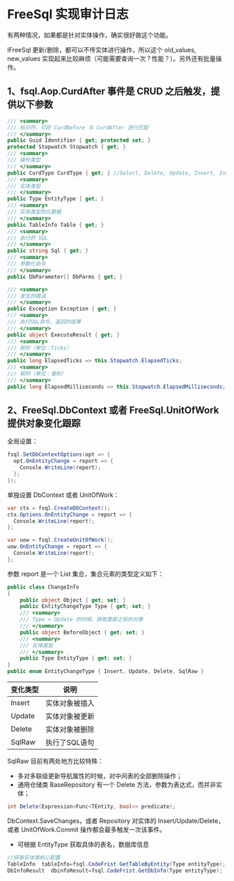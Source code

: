 # FreeSql 实现审计日志

有两种情况，如果都是针对实体操作，确实很好做这个功能。

IFreeSql 更新/删除，都可以不传实体进行操作，所以这个 old_values, new_values 实现起来比较麻烦（可能需要查询一次？性能？）。另外还有批量操作。

## 1、fsql.Aop.CurdAfter 事件是 CRUD 之后触发，提供以下参数

```csharp
/// <summary>
/// 标识符，可将 CurdBefore 与 CurdAfter 进行匹配
/// </summary>
public Guid Identifier { get; protected set; }
protected Stopwatch Stopwatch { get; }
/// <summary>
/// 操作类型
/// </summary>
public CurdType CurdType { get; } //Select, Delete, Update, Insert, InsertOrUpdate
/// <summary>
/// 实体类型
/// </summary>
public Type EntityType { get; }
/// <summary>
/// 实体类型的元数据
/// </summary>
public TableInfo Table { get; }
/// <summary>
/// 执行的 SQL
/// </summary>
public string Sql { get; }
/// <summary>
/// 参数化命令
/// </summary>
public DbParameter[] DbParms { get; }

/// <summary>
/// 发生的错误
/// </summary>
public Exception Exception { get; }
/// <summary>
/// 执行SQL命令，返回的结果
/// </summary>
public object ExecuteResult { get; }
/// <summary>
/// 耗时（单位：Ticks）
/// </summary>
public long ElapsedTicks => this.Stopwatch.ElapsedTicks;
/// <summary>
/// 耗时（单位：毫秒）
/// </summary>
public long ElapsedMilliseconds => this.Stopwatch.ElapsedMilliseconds;
```

## 2、FreeSql.DbContext 或者 FreeSql.UnitOfWork 提供对象变化跟踪

全局设置：

```csharp
fsql.SetDbContextOptions(opt => {
  opt.OnEntityChange = report => {
    Console.WriteLine(report);
  };
});
```

单独设置 DbContext 或者 UnitOfWork：

```csharp
var ctx = fsql.CreateDbContext();
ctx.Options.OnEntityChange = report => {
  Console.WriteLine(report);
};

var uow = fsql.CreateUnitOfWork();
uow.OnEntityChange = report => {
  Console.WriteLine(report);
};
```

参数 report 是一个 List 集合，集合元素的类型定义如下：

```csharp
public class ChangeInfo
{
    public object Object { get; set; }
    public EntityChangeType Type { get; set; }
    /// <summary>
    /// Type = Update 的时候，获取更新之前的对象
    /// </summary>
    public object BeforeObject { get; set; }
    /// <summary>
    /// 实体类型
    /// </summary>
    public Type EntityType { get; set; }
}
public enum EntityChangeType { Insert, Update, Delete, SqlRaw }
```

| 变化类型 | 说明 |
| -- | -- |
| Insert | 实体对象被插入 |
| Update | 实体对象被更新 |
| Delete | 实体对象被删除 |
| SqlRaw | 执行了SQL语句 |

SqlRaw 目前有两处地方比较特殊：

- 多对多联级更新导航属性的时候，对中间表的全部删除操作；
- 通用仓储类 BaseRepository 有一个 Delete 方法，参数为表达式，而并非实体；

```csharp
int Delete(Expression<Func<TEntity, bool>> predicate);
```

DbContext.SaveChanges，或者 Repository 对实体的 Insert/Update/Delete，或者 UnitOfWork.Commit 操作都会最多触发一次该事件。

- 可根据 EntityType 获取具体的表名，数据库信息

```cs
//获取实体类核心配置
TableInfo  tableInfo=fsql.CodeFrist.GetTableByEntity(Type entityType);
DbInfoResult  dbinfoResult=fsql.CodeFrist.GetDbInfo(Type entityType);
```
